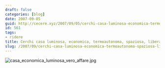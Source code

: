 ```yaml
---
draft: false
categories: [blog]
date: 2007-09-05
guid: http://cecere.xyz/2007/09/05/cerchi-casa-luminosa-economica-termoautonoma-spaziosa-libera-vero-affare/
id: 561
tags:
- ridere
title: Cerchi casa luminosa, economica, termoautonoma, spaziosa, libera.. vero affare?
slug: /2007/09/cerchi-casa-luminosa-economica-termoautonoma-spaziosa-libera-vero-affare/
---
```


![casa_economica_luminosa_vero_affare.jpg](http://cecere.xyz/wp-content/uploads/sites/3/2007/09/casa_economica_luminosa_vero_affare.jpg)